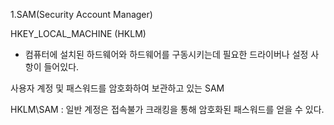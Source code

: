 
1.SAM(Security Account Manager)

HKEY_LOCAL_MACHINE (HKLM) 
- 컴퓨터에 설치된 하드웨어와 하드웨어를 구동시키는데 필요한 드라이버나 설정 사항이 들어있다.

사용자 계정 및 패스워드를 암호화하여 보관하고 있는 SAM 

HKLM\SAM : 일반 계정은 접속불가
크래킹을 통해 암호화된 패스워드를 얻을 수 있다.

